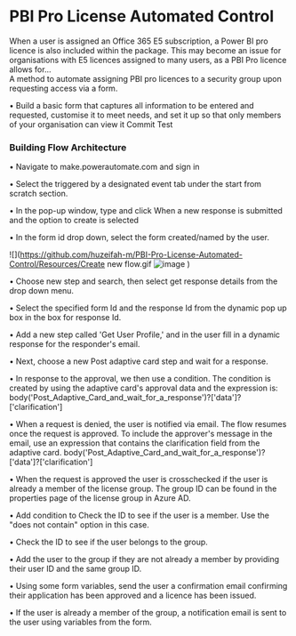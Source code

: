 # PBI Pro License Automated Control
 When a user is assigned an Office 365 E5 subscription, a Power BI pro licence is also included within the package. This may become an issue for organisations with E5 licences assigned to many users, as a PBI Pro licence allows for...   
 A method to automate assigning PBI pro licences to a security group upon requesting access via a form.

 •	Build a basic form that captures all information to be entered and requested, customise it to meet needs, and set it up so that only members of your organisation can view it
Commit Test


### Building Flow Architecture
 •	Navigate to make.powerautomate.com and sign in
 
 • Select the triggered by a designated event tab under the start from scratch section.
 
 •	In the pop-up window, type and click When a new response is submitted and the option to create is selected
 
 •	In the form id drop down, select the form created/named by the user.
 
 ![](https://github.com/huzeifah-m/PBI-Pro-License-Automated-Control/Resources/Create new flow.gif
![image](https://user-images.githubusercontent.com/125902819/220426852-a3b7b7ba-8709-4d7d-a9be-3ec0e2b86983.png)
)
 
 •	Choose new step and search, then select get response details from the drop down menu.
 
 •	Select the specified form Id and the response Id from the dynamic pop up box in the box for response Id.
 
 •	Add a new step called 'Get User Profile,' and in the user fill in a dynamic response for the responder's email.
 
 •	Next, choose a new Post adaptive card step and wait for a response.
 
 •	In response to the approval, we then use a condition. The condition is created by using the adaptive card's approval data and the expression is: body('Post_Adaptive_Card_and_wait_for_a_response')?['data']?['clarification']
 
 •	When a request is denied, the user is notified via email. The flow resumes once the request is approved. To include the approver's message in the email, use an expression that contains the clarification field from the adaptive card. body('Post_Adaptive_Card_and_wait_for_a_response')?['data']?['clarification']
 
 •	When the request is approved the user is crosschecked if the user is already a member of the license group. The group ID can be found in the properties page of the license group in Azure AD.
 
 •	Add condition to Check the ID to see if the user is a member. Use the "does not contain" option in this case.
 
 •	Check the ID to see if the user belongs to the group.
 
 •	Add the user to the group if they are not already a member by providing their user ID and the same group ID.
 
 •	Using some form variables, send the user a confirmation email confirming their application has been approved and a licence has been issued.
 
 •	If the user is already a member of the group, a notification email is sent to the user using variables from the form.
